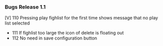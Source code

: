 ### Bugs Release 1.1
[V] 110 Pressing play fighlist for the first time shows message that no play list selected
- 111 If fighlist too large the icon of delete is floating out
- 112 No need in save configuration button